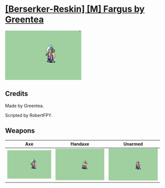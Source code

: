 # [\[Berserker-Reskin\] \[M\] Fargus by Greentea](./)
 

<img src="./3.%20Axe/Axe_000.png" alt="[Berserker-Reskin] [M] Fargus by Greentea standing" />

## Credits

Made by Greentea.

Scripted by RobertFPY.

## Weapons
 

|Axe |Handaxe |Unarmed |
|  :---: | :---: | :---: |
| <img alt="Axe animation" src="./3.%20Axe/Axe.gif" /> | <img alt="Handaxe animation" src="./4.%20Handaxe/Handaxe.gif" /> | <img alt="Unarmed animation" src="./8.%20Unarmed/Unarmed.gif" /> |
